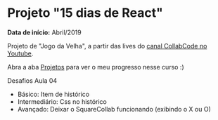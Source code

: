 # Projeto "15 dias de React"

**Data de início:** Abril/2019

Projeto de "Jogo da Velha", a partir das lives do [canal CollabCode no Youtube](https://www.youtube.com/channel/UCVheRLgrk7bOAByaQ0IVolg).

Abra a aba [Projetos](https://github.com/fromnanda/15dias-de-react/projects/1) para ver o meu progresso nesse curso :)


Desafios Aula 04 
- Básico: Item de histórico
- Intermediário: Css no histórico
- Avançado: Deixar o SquareCollab funcionando (exibindo o X ou O)